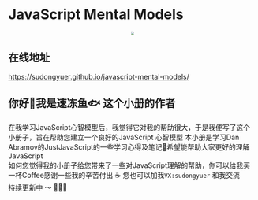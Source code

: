 # JavaScript Mental Models
<p align="center">
<img src="https://tva1.sinaimg.cn/large/e6c9d24ely1h2qd7b4ji9j20rs12w0x2.jpg" style="zoom:33%" />
</p>

## 在线地址
https://sudongyuer.github.io/javascript-mental-models/


## 你好👋我是速冻鱼🐟 这个小册的作者

在我学习JavaScript心智模型后，我觉得它对我的帮助很大，于是我便写了这个小册子，旨在帮助您建立一个良好的JavaScript 心智模型 本小册是学习Dan Abramov的JustJavaScript的一些学习心得及笔记📒希望能帮助大家更好的理解JavaScript
<br>
如何您觉得我的小册子给您带来了一些对JavaScript理解的帮助，你可以给我买一杯Coffee感谢一些我的辛苦付出 ☕️ 您也可以加我`VX:sudongyuer` 和我交流
<br>
持续更新中 ～ 🚀🚀🚀
